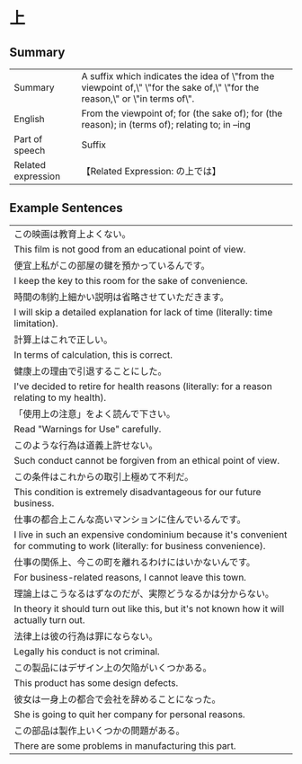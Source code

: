 # 上

## Summary

<table><tr>   <td>Summary</td>   <td>A suffix which indicates the idea of \"from the viewpoint of,\" \"for the sake of,\" \"for the reason,\" or \"in terms of\".</td></tr><tr>   <td>English</td>   <td>From the viewpoint of; for (the sake of); for (the reason); in (terms of); relating to; in –ing</td></tr><tr>   <td>Part of speech</td>   <td>Suffix</td></tr><tr>   <td>Related expression</td>   <td>【Related Expression: の上では】</td></tr></table>

## Example Sentences

<table><tr><td>この映画は教育上よくない。</td></tr><tr><td>This film is not good from an educational point of view.</td></tr><tr><td>便宜上私がこの部屋の鍵を預かっているんです。</td></tr><tr><td>I keep the key to this room for the sake of convenience.</td></tr><tr><td>時間の制約上細かい説明は省略させていただきます。</td></tr><tr><td>I will skip a detailed explanation for lack of time (literally: time limitation).</td></tr><tr><td>計算上はこれで正しい。</td></tr><tr><td>In terms of calculation, this is correct.</td></tr><tr><td>健康上の理由で引退することにした。</td></tr><tr><td>I've decided to retire for health reasons (literally: for a reason relating to my health).</td></tr><tr><td>「使用上の注意」をよく読んで下さい。</td></tr><tr><td>Read &quot;Warnings for Use&quot; carefully.</td></tr><tr><td>このような行為は道義上許せない。</td></tr><tr><td>Such conduct cannot be forgiven from an ethical point of view.</td></tr><tr><td>この条件はこれからの取引上極めて不利だ。</td></tr><tr><td>This condition is extremely disadvantageous for our future business.</td></tr><tr><td>仕事の都合上こんな高いマンションに住んでいるんです。</td></tr><tr><td>I live in such an expensive condominium because it's convenient for commuting to work (literally: for business convenience).</td></tr><tr><td>仕事の関係上、今この町を離れるわけにはいかないんです。</td></tr><tr><td>For business-related reasons, I cannot leave this town.</td></tr><tr><td>理論上はこうなるはずなのだが、実際どうなるかは分からない。</td></tr><tr><td>In theory it should turn out like this, but it's not known how it will actually turn out.</td></tr><tr><td>法律上は彼の行為は罪にならない。</td></tr><tr><td>Legally his conduct is not criminal.</td></tr><tr><td>この製品にはデザイン上の欠陥がいくつかある。</td></tr><tr><td>This product has some design defects.</td></tr><tr><td>彼女は一身上の都合で会社を辞めることになった。</td></tr><tr><td>She is going to quit her company for personal reasons.</td></tr><tr><td>この部品は製作上いくつかの問題がある。</td></tr><tr><td>There are some problems in manufacturing this part.</td></tr></table>

